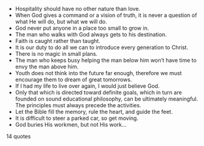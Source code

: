  - Hospitality should have no other nature than love.
 - When God gives a command or a vision of truth, it is never a question of what He will do, but what we will do.
 - God never put anyone in a place too small to grow in.
 - The man who walks with God always gets to his destination.
 - Faith is caught rather than taught.
 - It is our duty to do all we can to introduce every generation to Christ.
 - There is no magic in small plans.
 - The man who keeps busy helping the man below him won’t have time to envy the man above him.
 - Youth does not think into the future far enough, therefore we must encourage them to dream of great tomorrows.
 - If I had my life to live over again, I would just believe God.
 - Only that which is directed toward definite goals, which in turn are founded on sound educational philosophy, can be ultimately meaningful. The principles must always precede the activities.
 - Let the Bible fill the memory, rule the heart, and guide the feet.
 - It is difficult to steer a parked car, so get moving.
 - God buries His workmen, but not His work...

14 quotes